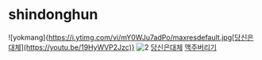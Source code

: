 # shindonghun
![yokmang]{https://i.ytimg.com/vi/mY0WJu7adPo/maxresdefault.jpg[당신은대체](https://youtu.be/19HyWVP2Jzc)}
![2](https://i.ytimg.com/vi/lYW0ZfyCFCI/sddefault.jpg)
[당신은대체](https://youtu.be/19HyWVP2Jzc)
[맥주버리기](https://youtu.be/_aCOLk000J4)
